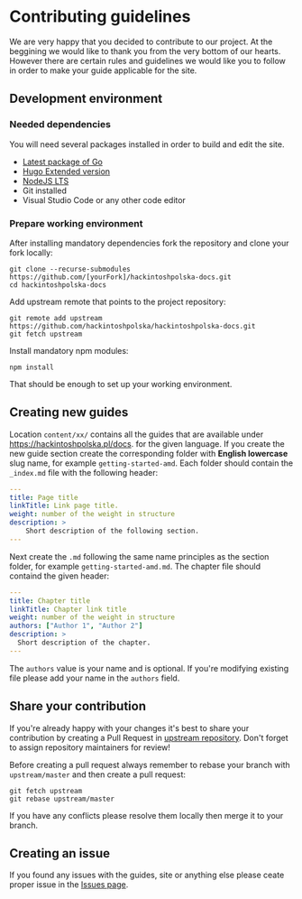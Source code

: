 # Contributing guidelines
We are very happy that you decided to contribute to our project. At the beggining we would like to thank you from the very bottom of our hearts. However there are certain rules and guidelines we would like you to follow in order to make your guide applicable for the site.

## Development environment
### Needed dependencies
You will need several packages installed in order to build and edit the site.
* [Latest package of Go](https://golang.org)
* [Hugo Extended version](https://gohugo.io)
* [NodeJS LTS](https://nodejs.org)
* Git installed
* Visual Studio Code or any other code editor

### Prepare working environment
After installing mandatory dependencies fork the repository and clone your fork locally:
```
git clone --recurse-submodules https://github.com/[yourFork]/hackintoshpolska-docs.git
cd hackintoshpolska-docs
```

Add upstream remote that points to the project repository:
```
git remote add upstream https://github.com/hackintoshpolska/hackintoshpolska-docs.git
git fetch upstream
```

Install mandatory npm modules:
```
npm install
```
That should be enough to set up your working environment.

## Creating new guides
Location `content/xx/` contains all the guides that are available under https://hackintoshpolska.pl/docs. for the given language. If you create the new guide section create the corresponding folder with **English lowercase** slug name, for example `getting-started-amd`. Each folder should contain the `_index.md` file with the following header:
```yaml
---
title: Page title
linkTitle: Link page title.
weight: number of the weight in structure
description: >
    Short description of the following section.
---
```

Next create the `.md` following the same name principles as the section folder, for example `getting-started-amd.md`. The chapter file should containd the given header:
```yaml
---
title: Chapter title
linkTitle: Chapter link title
weight: number of the weight in structure
authors: ["Author 1", "Author 2"]
description: >
  Short description of the chapter.
---
```
The `authors` value is your name and is optional. If you're modifying existing file please add your name in the `authors` field.

## Share your contribution
If you're already happy with your changes it's best to share your contribution by creating a Pull Request in [upstream repository](https://github.com/hackintoshpolska/hackintoshpolska-docs/compare). Don't forget to assign repository maintainers for review!

Before creating a pull request always remember to rebase your branch with `upstream/master` and then create a pull request:
```
git fetch upstream
git rebase upstream/master
```
If you have any conflicts please resolve them locally then merge it to your branch.

## Creating an issue
If you found any issues with the guides, site or anything else please ceate proper issue in the [Issues page](https://github.com/hackintoshpolska/hackintoshpolska-docs/issues).